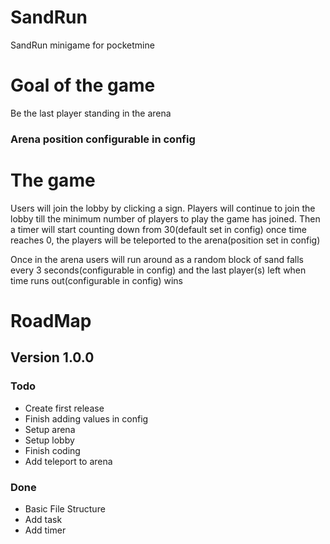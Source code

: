 # SandRun
SandRun minigame for pocketmine

# Goal of the game
Be the last player standing in the arena

### Arena position configurable in config

# The game

Users will join the lobby by clicking a sign.
Players will continue to join the lobby till the minimum number of players to play the game has joined.
Then a timer will start counting down from 30(default set in config) once time reaches 0, the players will be teleported to the arena(position set in config)

Once in the arena users will run around as a random block of sand falls every 3 seconds(configurable in config) and the last player(s) left when time runs out(configurable in config) wins

# RoadMap

## Version 1.0.0
### Todo
* Create first release
* Finish adding values in config
* Setup arena
* Setup lobby
* Finish coding
* Add teleport to arena

### Done
* Basic File Structure
* Add task
* Add timer
